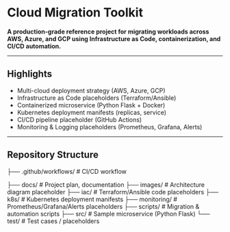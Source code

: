 # Cloud Migration Toolkit

**A production-grade reference project for migrating workloads across AWS, Azure, and GCP using Infrastructure as Code, containerization, and CI/CD automation.**

---

##  Highlights
- Multi-cloud deployment strategy (AWS, Azure, GCP)
- Infrastructure as Code placeholders (Terraform/Ansible)
- Containerized microservice (Python Flask + Docker)
- Kubernetes deployment manifests (replicas, service)
- CI/CD pipeline placeholder (GitHub Actions)
- Monitoring & Logging placeholders (Prometheus, Grafana, Alerts)

---

##  Repository Structure

├── .github/workflows/ # CI/CD workflow

├── docs/ # Project plan, documentation
├── images/ # Architecture diagram placeholder
├── iac/ # Terraform/Ansible code placeholders
├── k8s/ # Kubernetes deployment manifests
├── monitoring/ # Prometheus/Grafana/Alerts placeholders
├── scripts/ # Migration & automation scripts
├── src/ # Sample microservice (Python Flask)
└── test/ # Test cases / placeholders
